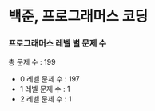 # 백준, 프로그래머스 코딩
### 프로그래머스 레벨 별 문제 수
총 문제 수 : 199
- 0 레벨 문제 수 : 197
- 1 레벨 문제 수 : 1
- 2 레벨 문제 수 : 1

